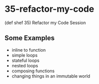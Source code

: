 # 35-refactor-my-code
(def shef 35) Refactor my Code Session

## Some Examples

* inline to function
* simple loops
* stateful loops
* nested loops
* composing functions
* changing things in an immutable world
